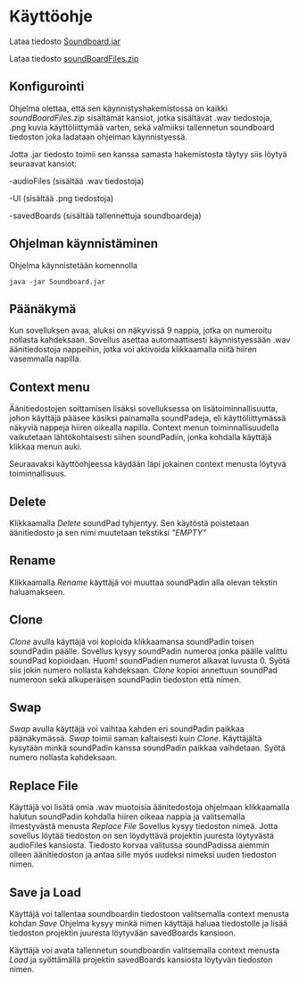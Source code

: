 # Käyttöohje

Lataa tiedosto [Soundboard.jar](https://github.com/synesteesia/ot-harjoitustyo/releases/download/loppupalautus/Soundboard.jar)

Lataa tiedosto [soundBoardFiles.zip](https://github.com/synesteesia/ot-harjoitustyo/releases/download/loppupalautus/soundboardFiles.zip)

## Konfigurointi

Ohjelma olettaa, että sen käynnistyshakemistossa on kaikki _soundBoardFiles.zip_ sisältämät kansiot, jotka sisältävät .wav tiedostoja, .png kuvia käyttöliittymää varten, sekä valmiiksi tallennetun soundboard tiedoston joka ladataan ohjelman käynnistyessä. 

Jotta .jar tiedosto toimii sen kanssa samasta hakemistosta täytyy siis löytyä seuraavat kansiot:

-audioFiles (sisältää .wav tiedostoja)

-UI (sisältää .png tiedostoja)

-savedBoards (sisältää tallennettuja soundboardeja)


## Ohjelman käynnistäminen

Ohjelma käynnistetään komennolla 

```
java -jar Soundboard.jar
```

## Päänäkymä

Kun sovelluksen avaa, aluksi on näkyvissä 9 nappia, jotka on numeroitu nollasta kahdeksaan. Sovellus asettaa automaattisesti käynnistyessään .wav äänitiedostoja nappeihin, jotka voi aktivoida klikkaamalla niitä hiiren vasemmalla napilla.

## Context menu

Äänitiedostojen soittamisen lisäksi sovelluksessa on lisätoiminnallisuutta, johon käyttäjä pääsee käsiksi painamalla soundPadeja, eli käyttöliittymässä näkyviä nappeja hiiren oikealla napilla. Context menun toiminnallisuudella vaikutetaan lähtökohtaisesti siihen soundPadiin, jonka kohdalla käyttäjä klikkaa menun auki.

Seuraavaksi käyttöohjeessa käydään läpi jokainen context menusta löytyvä toiminnallisuus.


## Delete

Klikkaamalla _Delete_ soundPad tyhjentyy. 
Sen käytöstä poistetaan äänitiedosto ja sen nimi muutetaan tekstiksi _"EMPTY"_

## Rename

Klikkaamalla _Rename_ käyttäjä voi muuttaa soundPadin alla olevan tekstin haluamakseen.

## Clone

_Clone_ avulla käyttäjä voi kopioida klikkaamansa soundPadin toisen soundPadin päälle.
Sovellus kysyy soundPadin numeroa jonka päälle valittu soundPad kopioidaan. Huom! soundPadien numerot alkavat luvusta 0. Syötä siis jokin numero nollasta kahdeksaan.
_Clone_ kopioi annettuun soundPad numeroon sekä alkuperäisen soundPadin tiedoston että nimen.

## Swap

_Swap_ avulla käyttäjä voi vaihtaa kahden eri soundPadin paikkaa päänäkymässä.
_Swap_ toimii saman kaltaisesti kuin _Clone_. Käyttäjältä kysytään minkä soundPadin kanssa soundPadin paikkaa vaihdetaan. Syötä numero nollasta kahdeksaan.

## Replace File

Käyttäjä voi lisätä omia .wav muotoisia äänitedostoja ohjelmaan klikkaamalla halutun soundPadin kohdalla hiiren oikeaa nappia ja valitsemalla ilmestyvästä menusta _Replace File_ Sovellus kysyy tiedoston nimeä. Jotta sovellus löytää tiedoston on sen löydyttävä projektin juuresta löytyvästä audioFiles kansiosta. Tiedosto korvaa valitussa soundPadissa aiemmin olleen äänitiedoston ja antaa sille myös uudeksi nimeksi uuden tiedoston nimen.

## Save ja Load

Käyttäjä voi tallentaa soundboardin tiedostoon valitsemalla context menusta kohdan _Save_
Ohjelma kysyy minkä nimen käyttäjä haluaa tiedostolle ja lisää tiedoston projektin juuresta löytyvään savedBoards kansioon.

Käyttäjä voi avata tallennetun soundboardin valitsemalla context menusta _Load_ ja syöttämällä projektin savedBoards kansiosta löytyvän tiedoston nimen.

